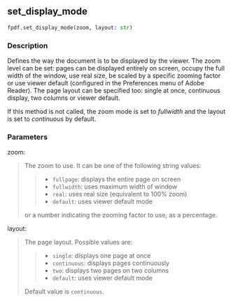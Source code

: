 ## set_display_mode ##

```python
fpdf.set_display_mode(zoom, layout: str)
```
### Description ###

Defines the way the document is to be displayed by the viewer. The zoom level can be set: pages can be displayed entirely on screen, occupy the full width of the window, use real size, be scaled by a specific zooming factor or use viewer default (configured in the Preferences menu of Adobe Reader). The page layout can be specified too: single at once, continuous display, two columns or viewer default.

If this method is not called, the zoom mode is set to _fullwidth_ and the layout is set to _continuous_ by default.

### Parameters ###

zoom:
> The zoom to use. It can be one of the following string values:
>>  * `fullpage`: displays the entire page on screen
>>  * `fullwidth`: uses maximum width of window
>>  * `real`: uses real size (equivalent to 100% zoom)
>>  * `default`: uses viewer default mode
> 
> or a number indicating the zooming factor to use, as a percentage.

layout:
> The page layout. Possible values are:
>>  * `single`: displays one page at once
>>  * `continuous`: displays pages continuously
>>  * `two`: displays two pages on two columns
>>  * `default`: uses viewer default mode
> 
> Default value is `continuous`.



